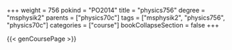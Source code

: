 +++
weight = 756
pokind = "PO2014"
title = "physics756"
degree = "msphysik2"
parents = ["physics70c"]
tags = ["msphysik2", "physics756", "physics70c"]
categories = ["course"]
bookCollapseSection = false
+++

{{< genCoursePage >}}
